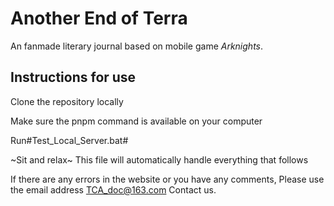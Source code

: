 # Another End of Terra

An fanmade literary journal based on mobile game *Arknights*.

## Instructions for use

Clone the repository locally

Make sure the pnpm command is available on your computer

Run#Test_Local_Server.bat#

~Sit and relax~ This file will automatically handle everything that follows

If there are any errors in the website or you have any comments, 
Please use the email address TCA_doc@163.com Contact us.
